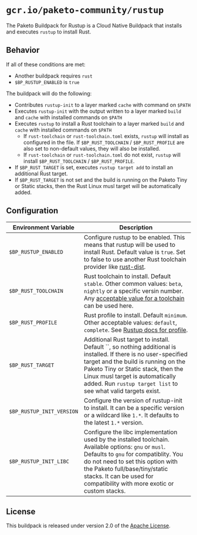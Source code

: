 # `gcr.io/paketo-community/rustup`

The Paketo Buildpack for Rustup is a Cloud Native Buildpack that installs and executes `rustup` to install Rust.

## Behavior

If all of these conditions are met:

* Another buildpack requires `rust`
* `$BP_RUSTUP_ENABLED` is `true`

The buildpack will do the following:

* Contributes `rustup-init` to a layer marked `cache` with command on `$PATH`
* Executes `rustup-init` with the output written to a layer marked `build` and `cache` with installed commands on `$PATH`
* Executes `rustup` to install a Rust toolchain to a layer marked `build` and `cache` with installed commands on `$PATH`
  * If `rust-toolchain` or `rust-toolchain.toml` exists, `rustup` will install as configured in the file. If `$BP_RUST_TOOLCHAIN` / `$BP_RUST_PROFILE` are also set to non-default values, they will also be installed.
  * If `rust-toolchain` or `rust-toolchain.toml` do not exist, `rustup` will install `$BP_RUST_TOOLCHAIN` / `$BP_RUST_PROFILE`.
* If `$BP_RUST_TARGET` is set, executes `rustup target add` to install an additional Rust target.
* If `$BP_RUST_TARGET` is not set and the build is running on the Paketo Tiny or Static stacks, then the Rust Linux musl target will be automatically added.

## Configuration

| Environment Variable      | Description                                                                                                                                                                                                                                                                                       |
| ------------------------- | ------------------------------------------------------------------------------------------------------------------------------------------------------------------------------------------------------------------------------------------------------------------------------------------------- |
| `$BP_RUSTUP_ENABLED`      | Configure rustup to be enabled. This means that rustup will be used to install Rust. Default value is `true`. Set to false to use another Rust toolchain provider like [rust-dist](https://github.com/paketo-community/rust-dist).                                                                |
| `$BP_RUST_TOOLCHAIN`      | Rust toolchain to install. Default `stable`. Other common values: `beta`, `nightly` or a specific versin number. Any [acceptable value for a toolchain](https://dev-doc.rust-lang.org/beta/edition-guide/rust-2018/rustup-for-managing-rust-versions.html) can be used here.                      |
| `$BP_RUST_PROFILE`        | Rust profile to install. Default `minimum`. Other acceptable values: `default`, `complete`. See [Rustup docs for profile](https://rust-lang.github.io/rustup/concepts/profiles.html).                                                                                                             |
| `$BP_RUST_TARGET`         | Additional Rust target to install. Default ``, so nothing additional is installed. If there is no user-specified target and the build is running on the Paketo Tiny or Static stack, then the Linux musl target is automatically added. Run `rustup target list` to see what valid targets exist. |
| `$BP_RUSTUP_INIT_VERSION` | Configure the version of rustup-init to install. It can be a specific version or a wildcard like `1.*`. It defaults to the latest `1.*` version.                                                                                                                                                  |
| `$BP_RUSTUP_INIT_LIBC`    | Configure the libc implementation used by the installed toolchain. Available options: `gnu` or `musl`. Defaults to `gnu` for compatiblity. You do not need to set this option with the Paketo full/base/tiny/static stacks. It can be used for compatibility with more exotic or custom stacks.   |

## License

This buildpack is released under version 2.0 of the [Apache License][a].

[a]: http://www.apache.org/licenses/LICENSE-2.0
